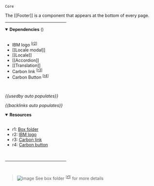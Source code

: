`Core` <!-- category start --><!-- category end -->

The [[Footer]] is a component that appears at the bottom of every page. 

<hr width="40%" />

<!-- toc start --><!-- toc end -->

<details open="true">
  <summary><strong>Dependencies</strong> (<!-- dependencyCount start --><!-- dependencyCount end -->)</summary><br />

- IBM logo <sup>[[r2](#resources)]</sup>
- [[Locale modal]]
- [[Locale]]
- [[Accordion]]
- [[Translation]]
- Carbon link <sup>[[r3](#resources)]</sup>
- Carbon Button <sup>[[r4](#resources)]</sup>

<br />
</details>

<!-- usedby start -->
*{{usedby auto populates}}*
<!-- usedby end -->

<!-- backlinks start -->
*{{backlinks auto populates}}*
<!-- backlinks end -->

<a name="resources"></a>
<details open="true">
  <summary><strong>Resources</strong></summary><br />

- r1: [Box folder](https://ibm.ent.box.com/folder/101562989787)
- r2: [IBM logo](https://github.com/carbon-design-system/carbon-for-ibm-dotcom/tree/master/packages/styles/icons/svg)
- r3: [Carbon link](https://www.carbondesignsystem.com/components/link/usage/)
- r4: [Carbon button](https://www.carbondesignsystem.com/components/button/usage/)

<br />
</details>

<hr width="40%" />

<br />

> ![image](https://user-images.githubusercontent.com/3793636/117873919-f6faba80-b265-11eb-81a5-039bdcd822e8.png)  See box folder <sup>[[r1](#resources)]</sup> for more details